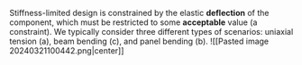 Stiffness-limited design is constrained by the elastic **deflection** of the component, which must be restricted to some **acceptable** value (a constraint).
We typically consider three different types of scenarios: uniaxial tension (a), beam bending (c), and panel bending (b).
![[Pasted image 20240321100442.png|center]]
